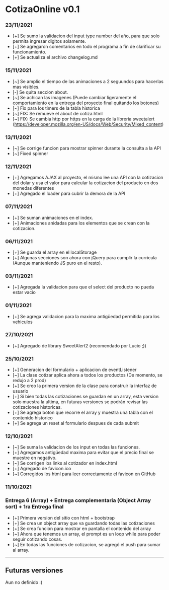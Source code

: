 # CotizaOnline v0.1

### 23/11/2021

* [+] Se sumo la validacion del input type number del año, para que solo permita ingresar digitos solamente.
* [+] Se agregaron comentarios en todo el programa a fin de clarificar su funcionamiento.
* [+] Se actualiza el archivo changelog.md

### 15/11/2021

* [~] Se amplio el tiempo de las animaciones a 2 seguundos para hacerlas mas visibles.
* [-] Se quita seccion about.
* [~] Se achican las imagenes (Puede cambiar ligeramente el comportamiento en la entrega del proyecto final quitando los botones)
* [~] Fix para los timers de la tabla historica 
* [~] FIX: Se remueve el about de cotiza.html 
* [~] FIX: Se cambia http por https en la carga de la libreria sweetalert (https://developer.mozilla.org/en-US/docs/Web/Security/Mixed_content)


### 13/11/2021
* [~] Se corrige funcion para mostrar spinner durante la consulta a la API 
* [~] Fixed spinner

### 12/11/2021
* [+] Agregamos AJAX al proyecto, el mismo lee una API con la cotizacion del dolar y usa el valor para calcular la cotizacion del producto en dos monedas diferentes
* [+] Agregado el loader para cubrir la demora de la API 

### 07/11/2021
* [+] Se suman animaciones en el index.
* [+] Animaciones anidadas para los elementos que se crean con la cotizacion.

### 06/11/2021
* [+] Se guarda el array en el localStorage
* [+] Algunas secciones son ahora con jQuery para cumplir la curricula (Aunque manteniendo JS puro en el resto).

### 03/11/2021
* [+] Agregada la validacion para que el select del producto no pueda estar vacio

### 01/11/2021
* [+]  Se agrega validacion para la maxima antigüedad permitida para los vehiculos

### 27/10/2021
* [+] Agregado de library SweetAlert2 (recomendado por Lucio ;)) 

### 25/10/2021
* [+] Generacion del formulario + aplicacion de eventListener
* [~] La clase cotizar aplica ahora a todos los productos (De momento, se redujo a 2 prod)
* [+] Se creo la primera version de la clase para construir la interfaz de usuario
* [+] Si bien todas las cotizaciones se guardan en un array, esta version solo muestra la ultima, en futuras versiones se podrán revisar las cotizaciones historicas.
* [+] Se agrega boton que recorre el array y muestra una tabla con el contenido historico
* [+] Se agrega un reset al formulario despues de cada submit 

### 12/10/2021
* [~] Se suma la validacion de los input en todas las funciones.
* [+] Agregamos antigüedad maxima para evitar que el precio final se muestre en negativo.
* [~] Se corrigen los links al cotizador en index.html
* [+] Agregado de favicon.ico
* [~] Corregidos los html para leer correctamente el favicon en GitHub 
### 11/10/2021
### Entrega 6 (Array) + Entrega complementaria (Object Array sort) + 1ra Entrega final

* [+] Primera version del sitio con html + bootstrap
* [+] Se crea un object array que va guardando todas las cotizaciones
* [+] Se crea funcion para mostrar en pantalla el contenido del array
* [~] Ahora que tenemos un array, el prompt es un loop while para poder seguir cotizando cosas.
* [~] En todas las funciones de cotizacion, se agregó el push para sumar al array.

---

## Futuras versiones
  Aun no definido :)
